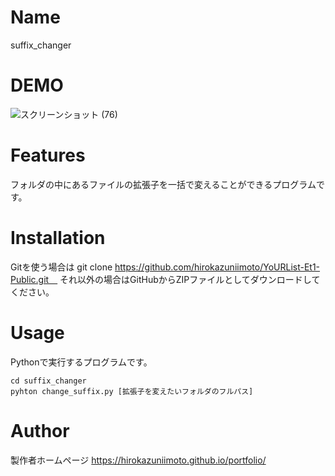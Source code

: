 # Name

suffix_changer

# DEMO

![スクリーンショット (76)](https://user-images.githubusercontent.com/55869749/121089541-419a3300-c822-11eb-9e7a-9e41f29ac9ee.png)

# Features

フォルダの中にあるファイルの拡張子を一括で変えることができるプログラムです。

# Installation

Gitを使う場合は git clone https://github.com/hirokazuniimoto/YoURList-Et1-Public.git　
それ以外の場合はGitHubからZIPファイルとしてダウンロードしてください。

# Usage

Pythonで実行するプログラムです。

```
cd suffix_changer
pyhton change_suffix.py [拡張子を変えたいフォルダのフルパス]
```

# Author

製作者ホームページ
https://hirokazuniimoto.github.io/portfolio/
